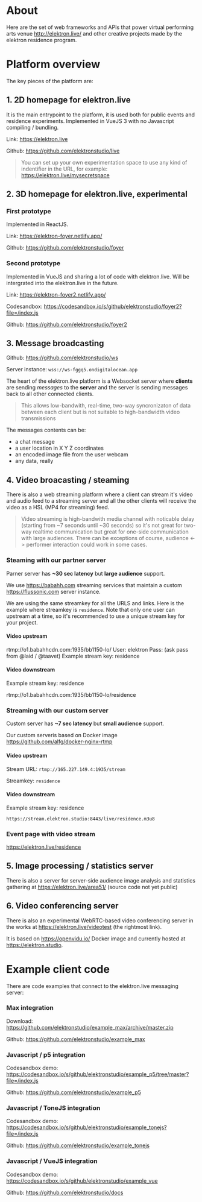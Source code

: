 # About

Here are the set of web frameworks and APIs that power virtual performing arts venue http://elektron.live/ and other creative projects made by the elektron residence program.

# Platform overview

The key pieces of the platform are:

## 1. 2D homepage for elektron.live

It is the main entrypoint to the platform, it is used both for public events and residence experiments. Implemented in VueJS 3 with no Javascript compiling / bundling.

Link: https://elektron.live

Github: https://github.com/elektronstudio/live

> You can set up your own experimentation space to use any kind of indentifier in the URL, for example:
> https://elektron.live/mysecretspace

## 2. 3D homepage for elektron.live, experimental

### First prototype

Implemented in ReactJS.

Link: https://elektron-foyer.netlify.app/

Github: https://github.com/elektronstudio/foyer

### Second prototype

Implemented in VueJS and sharing a lot of code with elektron.live. Will be intergrated into the elektron.live in the future.

Link: https://elektron-foyer2.netlify.app/

Codesandbox: https://codesandbox.io/s/github/elektronstudio/foyer2?file=/index.js

Github: https://github.com/elektronstudio/foyer2

## 3. Message broadcasting

Github: https://github.com/elektronstudio/ws

Server instance: `wss://ws-fggq5.ondigitalocean.app`

The heart of the elektron.live platform is a Websocket server where **clients** are sending _messages_ to the **server** and the server is sending messages back to all other connected clients.

> This allows low-bandwith, real-time, two-way syncronizaton of data between each client but is not suitable to high-bandwidth video transmissions

The messages contents can be:

- a chat message
- a user location in X Y Z coordinates
- an encoded image file from the user webcam
- any data, really

## 4. Video broacasting / steaming

There is also a web streaming platform where a client can stream it's video and audio feed to a streaming server and all the other clients will receive the video as a HSL (MP4 for streaming) feed.

> Video streaming is high-bandwith media channel with noticable delay (starting from ~7 seconds until ~30 seconds) so it's not great for two-way realtime communication but great for one-side communication with large audiences. There can be exceptions of course, audience <-> performer interaction could work in some cases.

### Steaming with our partner server 

Parner server has **~30 sec latency** but **large audience** support.

We use https://babahh.com streaming services that maintain a custom https://flussonic.com server instance.

We are using the same streamkey for all the URLS and links. Here is the example where streamkey is `residence`.  Note that only one user can upstream at a time, so it's recommended to use a unique stream key for your project.

#### Video upstream

rtmp://o1.babahhcdn.com:1935/bb1150-lo/
User: elektron
Pass: (ask pass from @laid / @taavet)
Example stream key: residence

#### Video downstream

Example stream key: residence

rtmp://o1.babahhcdn.com:1935/bb1150-lo/residence

### Streaming with our custom server

Custom server has **~7 sec latency** but **small audience** support.

Our custom serveris based on Docker image https://github.com/alfg/docker-nginx-rtmp

#### Video upstream

Stream URL: `rtmp://165.227.149.4:1935/stream`

Streamkey: `residence`

#### Video downstream

Example stream key: residence

`https://stream.elektron.studio:8443/live/residence.m3u8`

### Event page with video stream

https://elektron.live/residence

## 5. Image processing / statistics server

There is also a server for server-side audience image analysis and statistics gathering at https://elektron.live/area51/ (source code not yet public)

## 6. Video conferencing server

There is also an experimental WebRTC-based video conferencing server in the works at https://elektron.live/videotest (the rightmost link).

It is based on https://openvidu.io/ Docker image and currently hosted at https://elektron.studio.

# Example client code

There are code examples that connect to the elektron.live messaging server:

### Max integration

Download: https://github.com/elektronstudio/example_max/archive/master.zip

Github: https://github.com/elektronstudio/example_max

### Javascript / p5 integration

Codesandbox demo: https://codesandbox.io/s/github/elektronstudio/example_p5/tree/master?file=/index.js

Github: https://github.com/elektronstudio/example_p5

### Javascript / ToneJS integration

Codesandbox demo: https://codesandbox.io/s/github/elektronstudio/example_tonejs?file=/index.js

Github: https://github.com/elektronstudio/example_tonejs

### Javascript / VueJS integration

Codesandbox demo: https://codesandbox.io/s/github/elektronstudio/example_vue

Github: https://github.com/elektronstudio/docs
